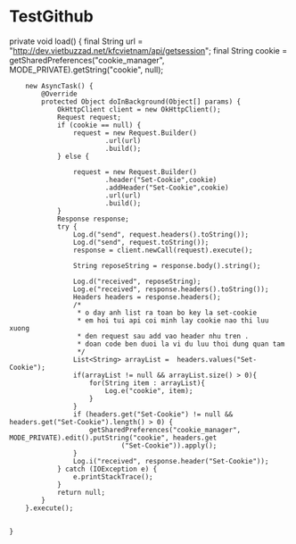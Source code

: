 TestGithub
==========
 private void load() {
        final String url = "http://dev.vietbuzzad.net/kfcvietnam/api/getsession";
        final String cookie = getSharedPreferences("cookie_manager", MODE_PRIVATE).getString("cookie", null);

        new AsyncTask() {
            @Override
            protected Object doInBackground(Object[] params) {
                OkHttpClient client = new OkHttpClient();
                Request request;
                if (cookie == null) {
                    request = new Request.Builder()
                            .url(url)
                            .build();
                } else {

                    request = new Request.Builder()
                            .header("Set-Cookie",cookie)
                            .addHeader("Set-Cookie",cookie)
                            .url(url)
                            .build();
                }
                Response response;
                try {
                    Log.d("send", request.headers().toString());
                    Log.d("send", request.toString());
                    response = client.newCall(request).execute();

                    String reposeString = response.body().string();

                    Log.d("received", reposeString);
                    Log.e("received", response.headers().toString());
                    Headers headers = response.headers();
                    /*
                     * o day anh list ra toan bo key la set-cookie
                     * em hoi tui api coi minh lay cookie nao thi luu xuong
                     * den request sau add vao header nhu tren .
                     * doan code ben duoi la vi du luu thoi dung quan tam
                     */
                    List<String> arrayList =  headers.values("Set-Cookie");
                    if(arrayList != null && arrayList.size() > 0){
                        for(String item : arrayList){
                            Log.e("cookie", item);
                        }
                    }
                    if (headers.get("Set-Cookie") != null && headers.get("Set-Cookie").length() > 0) {
                        getSharedPreferences("cookie_manager", MODE_PRIVATE).edit().putString("cookie", headers.get
                                ("Set-Cookie")).apply();
                    }
                    Log.i("received", response.header("Set-Cookie"));
                } catch (IOException e) {
                    e.printStackTrace();
                }
                return null;
            }
        }.execute();


    }
